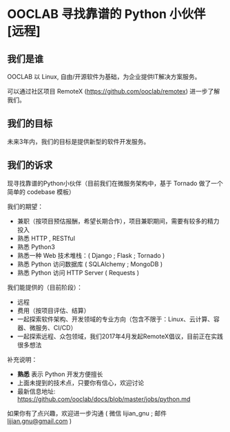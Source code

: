 # OOCLAB 寻找靠谱的 Python 小伙伴 [远程]

## 我们是谁

OOCLAB 以 Linux, 自由/开源软件为基础，为企业提供IT解决方案服务。

可以通过社区项目 RemoteX (https://github.com/ooclab/remotex) 进一步了解我们。

## 我们的目标

未来3年内，我们的目标是提供新型的软件开发服务。

## 我们的诉求

现寻找靠谱的Python小伙伴（目前我们在微服务架构中，基于 Tornado 做了一个简单的 codebase 模板）

我们的期望：

- 兼职（按项目预估报酬，希望长期合作），项目兼职期间，需要有较多的精力投入
- 熟悉 HTTP , RESTful
- 熟悉 Python3
- 熟悉一种 Web 技术堆栈：( Django ; Flask ; Tornado )
- 熟悉 Python 访问数据库 ( SQLAlchemy ; MongoDB )
- 熟悉 Python 访问 HTTP Server ( Requests )

我们能提供的（目前阶段）：

- 远程
- 费用（按项目评估、结算）
- 一起探索软件架构、开发领域的专业方向（包含不限于：Linux、云计算、容器、微服务、CI/CD）
- 一起探索远程、众包领域，我们2017年4月发起RemoteX倡议，目前正在实践很多想法

补充说明：

- **熟悉** 表示 Python 开发方便擅长
- 上面未提到的技术点，只要你有信心，欢迎讨论
- 最新信息地址: https://github.com/ooclab/docs/blob/master/jobs/python.md

如果你有了点兴趣，欢迎进一步沟通 ( 微信 lijian_gnu ; 邮件 lijian.gnu@gmail.com )
